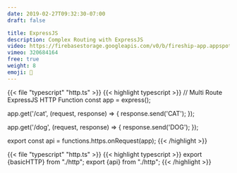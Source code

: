 ```yaml
---
date: 2019-02-27T09:32:30-07:00
draft: false

title: ExpressJS
description: Complex Routing with ExpressJS
video: https://firebasestorage.googleapis.com/v0/b/fireship-app.appspot.com/o/courses%2Fcloud-functions-master-course%2F2-http-express.mp4?alt=media&token=d476edbb-61b5-4ee5-bd98-bab7e04e8c17
vimeo: 320684164
free: true
weight: 8
emoji: 📡
---
```


{{< file "typescript" "http.ts" >}}
{{< highlight typescript >}}
// Multi Route ExpressJS HTTP Function
const app = express();

app.get('/cat', (request, response) => {
  response.send('CAT');
});

app.get('/dog', (request, response) => {
  response.send('DOG');
});

export const api = functions.https.onRequest(app);
{{< /highlight >}}


{{< file "typescript" "http.ts" >}}
{{< highlight typescript >}}
export {basicHTTP} from "./http";
export {api} from "./http";
{{< /highlight >}}
